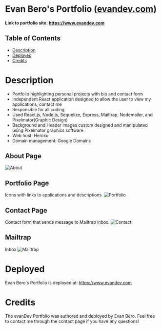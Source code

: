 # Evan Bero's Portfolio ([evandev.com](https://www.evandev.com))
#### Link to portfolio site: https://www.evandev.com

## Table of Contents
- [Description](#Description)
- [Deployed](#Deployed)
- [Credits](#Credits)

# Description
- Portfolio highlighting personal projects with bio and contact form
- Independent React application designed to allow the user to view my applications, contact me
- Responsible for all coding
- Used React.js, Node.js, Sequelize, Express, Mailtrap, Nodemailer, and Pixelmator(Graphic Design)
- Background and Header images custom designed and manipulated using Pixelmator graphics software
- Web host: Heroku
- Domain management: Google Domains

## About Page
![About](https://user-images.githubusercontent.com/63209633/108725011-8d330600-74eb-11eb-8a59-df94c8f8d066.JPG)

## Portfolio Page
Icons with links to applications and descriptions.
![Portfolio](https://user-images.githubusercontent.com/63209633/108725023-90c68d00-74eb-11eb-9bfe-83246d119483.JPG)

## Contact Page
Contact form that sends message to Mailtrap inbox.
![Contact](https://user-images.githubusercontent.com/63209633/108725034-92905080-74eb-11eb-9695-645982b8d8a7.JPG)

## Mailtrap
Inbox
![Mailtrap](https://user-images.githubusercontent.com/63209633/108725042-945a1400-74eb-11eb-8480-d840eb6f0bea.jpg)

# Deployed
Evan Bero's Portfolio is deployed at: https://www.evandev.com

# Credits
The evanDev Portfolio was authored and deployed by Evan Bero. Feel free to contact me through the contact page if you have any questions!

